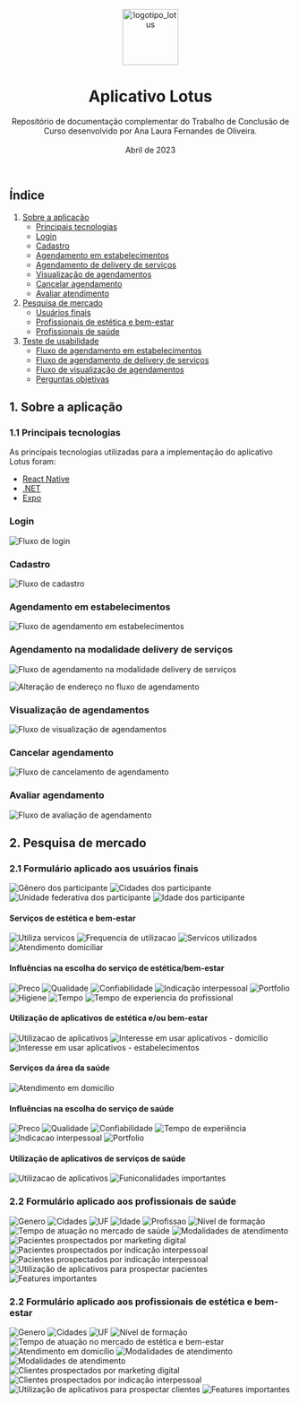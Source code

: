 <p align="center">
  <img src="resources\images\Aplicativo\logo.png" alt="logotipo_lotus" width="auto" height="100">
  <h1 align="center">Aplicativo Lotus</h1>
  <p align="center">
    Repositório de documentação complementar do Trabalho de Conclusão de Curso desenvolvido por Ana Laura Fernandes de Oliveira.
    <br /><br />
    Abril de 2023
  </p>
</p>

<br />

## Índice

1. [Sobre a aplicação](#sobre-a-aplicação)
    - [Principais tecnologias](#principais-tecnologias)
    - [Login](#login)
    - [Cadastro](#cadastro)
    - [Agendamento em estabelecimentos](#agendamento-estabelecimentos)
    - [Agendamento de delivery de serviços](#agendamento-personalizado)
    - [Visualização de agendamentos](#agenda)
    - [Cancelar agendamento](#cancelamento)
    - [Avaliar atendimento](#avaliação)
2. [Pesquisa de mercado](#pesquisa-mercado)
    - [Usuários finais](#usuarios)
    - [Profissionais de estética e bem-estar](#profissionais-estetica)
    - [Profissionais de saúde](#profissionais-saude)
3. [Teste de usabilidade](#teste-usabilidade)
    - [Fluxo de agendamento em estabelecimentos](#teste-agendamento-estabelecimentos)
    - [Fluxo de agendamento de delivery de serviços](#teste-agendamento-personalizado)
    - [Fluxo de visualização de agendamentos](#teste-visualização-de-agendamentos)
    - [Perguntas objetivas](#objetivas)


## 1. Sobre a aplicação
### 1.1 Principais tecnologias
As principais tecnologias utilizadas para a implementação do aplicativo Lotus foram:
- [React Native](https://reactnative.dev/)
- [.NET](https://dotnet.microsoft.com/pt-br/)
- [Expo](https://expo.dev/)

### Login
![Fluxo de login](https://github.com/analaurafernandes/lotus-documentation/blob/main/resources/images/Fluxos/login.png?raw=true)

### Cadastro
![Fluxo de cadastro](https://github.com/analaurafernandes/lotus-documentation/blob/main/resources/images/Fluxos/cadastro.png?raw=true)

### Agendamento em estabelecimentos 
![Fluxo de agendamento em estabelecimentos](https://github.com/analaurafernandes/lotus-documentation/blob/main/resources/images/Fluxos/agendamento_estabelecimento.png?raw=true)

### Agendamento na modalidade delivery de serviços
![Fluxo de agendamento na modalidade delivery de serviços](https://github.com/analaurafernandes/lotus-documentation/blob/main/resources/images/Fluxos/agendamento_delivery.png?raw=true)

![Alteração de endereço no fluxo de agendamento](https://github.com/analaurafernandes/lotus-documentation/blob/main/resources/images/Fluxos/alterar_endereco.png?raw=true)

### Visualização de agendamentos
![Fluxo de visualização de agendamentos](https://github.com/analaurafernandes/lotus-documentation/blob/main/resources/images/Fluxos/visualizar_agendamento.png?raw=true)

### Cancelar agendamento
![Fluxo de cancelamento de agendamento](https://github.com/analaurafernandes/lotus-documentation/blob/main/resources/images/Fluxos/cancelar.png?raw=true)

### Avaliar agendamento
![Fluxo de avaliação de agendamento](https://github.com/analaurafernandes/lotus-documentation/blob/main/resources/images/Fluxos/avaliacao.png?raw=true)

## 2. Pesquisa de mercado
### 2.1 Formulário aplicado aos usuários finais
![Gênero dos participante](https://github.com/analaurafernandes/lotus-documentation/blob/main/resources/images/Pesquisa_de_Mercado/Usuários/Estetica_e_bem-estar/genero.png?raw=true)
![Cidades dos participante](https://github.com/analaurafernandes/lotus-documentation/blob/main/resources/images/Pesquisa_de_Mercado/Usuários/Estetica_e_bem-estar/cidades.png?raw=true)
![Unidade federativa dos participante](https://github.com/analaurafernandes/lotus-documentation/blob/main/resources/images/Pesquisa_de_Mercado/Usuários/Estetica_e_bem-estar/uf.png?raw=true)
![Idade dos participante](https://github.com/analaurafernandes/lotus-documentation/blob/main/resources/images/Pesquisa_de_Mercado/Usuários/Estetica_e_bem-estar/idade.png?raw=true)

#### Serviços de estética e bem-estar
![Utiliza servicos](https://github.com/analaurafernandes/lotus-documentation/blob/main/resources/images/Pesquisa_de_Mercado/Usuários/Estetica_e_bem-estar/utiliza_servicos.png?raw=true)
![Frequencia de utilizacao](https://github.com/analaurafernandes/lotus-documentation/blob/main/resources/images/Pesquisa_de_Mercado/Usuários/Estetica_e_bem-estar/frequencia_utilizacao.png?raw=true)
![Servicos utilizados](https://github.com/analaurafernandes/lotus-documentation/blob/main/resources/images/Pesquisa_de_Mercado/Usuários/Estetica_e_bem-estar/servicos_utilizados.png?raw=true)
![Atendimento domiciliar](https://github.com/analaurafernandes/lotus-documentation/blob/main/resources/images/Pesquisa_de_Mercado/Usuários/Estetica_e_bem-estar/atendimento_domiciliar.png?raw=true)

#### Influências na escolha do serviço de estética/bem-estar
![Preco](https://github.com/analaurafernandes/lotus-documentation/blob/main/resources/images/Pesquisa_de_Mercado/Usuários/Estetica_e_bem-estar/preco.png?raw=true)
![Qualidade](https://github.com/analaurafernandes/lotus-documentation/blob/main/resources/images/Pesquisa_de_Mercado/Usuários/Estetica_e_bem-estar/qualidade.png?raw=true)
![Confiabilidade](https://github.com/analaurafernandes/lotus-documentation/blob/main/resources/images/Pesquisa_de_Mercado/Usuários/Estetica_e_bem-estar/confiabilidade.png?raw=true)
![Indicação interpessoal](https://github.com/analaurafernandes/lotus-documentation/blob/main/resources/images/Pesquisa_de_Mercado/Usuários/Estetica_e_bem-estar/indicacao.png?raw=true)
![Portfolio](https://github.com/analaurafernandes/lotus-documentation/blob/main/resources/images/Pesquisa_de_Mercado/Usuários/Estetica_e_bem-estar/portfolio.png?raw=true)
![Higiene](https://github.com/analaurafernandes/lotus-documentation/blob/main/resources/images/Pesquisa_de_Mercado/Usuários/Estetica_e_bem-estar/higiene.png?raw=true)
![Tempo](https://github.com/analaurafernandes/lotus-documentation/blob/main/resources/images/Pesquisa_de_Mercado/Usuários/Estetica_e_bem-estar/tempo.png?raw=true)
![Tempo de experiencia do profissional](https://github.com/analaurafernandes/lotus-documentation/blob/main/resources/images/Pesquisa_de_Mercado/Usuários/Estetica_e_bem-estar/experiencia.png?raw=true)


#### Utilização de aplicativos de estética e/ou bem-estar
![Utilizacao de aplicativos](https://github.com/analaurafernandes/lotus-documentation/blob/main/resources/images/Pesquisa_de_Mercado/Usuários/Estetica_e_bem-estar/utilizacao_aplicativo.png?raw=true)
![Interesse em usar aplicativos - domicilio](https://github.com/analaurafernandes/lotus-documentation/blob/main/resources/images/Pesquisa_de_Mercado/Usuários/Estetica_e_bem-estar/interesse.png?raw=true)
![Interesse em usar aplicativos - estabelecimentos](https://github.com/analaurafernandes/lotus-documentation/blob/main/resources/images/Pesquisa_de_Mercado/Usuários/Estetica_e_bem-estar/interesse02.png?raw=true)

#### Serviços da área da saúde
![Atendimento em domicílio](https://github.com/analaurafernandes/lotus-documentation/blob/main/resources/images/Pesquisa_de_Mercado/Usuários/Saúde/saude_domicilio.png?raw=true)

#### Influências na escolha do serviço de saúde
![Preco](https://github.com/analaurafernandes/lotus-documentation/blob/main/resources/images/Pesquisa_de_Mercado/Usuários/Saúde/preco.png?raw=true)
![Qualidade](https://github.com/analaurafernandes/lotus-documentation/blob/main/resources/images/Pesquisa_de_Mercado/Usuários/Saúde/qualidade.png?raw=true)
![Confiabilidade](https://github.com/analaurafernandes/lotus-documentation/blob/main/resources/images/Pesquisa_de_Mercado/Usuários/Saúde/confiabilidade.png?raw=true)
![Tempo de experiência](https://github.com/analaurafernandes/lotus-documentation/blob/main/resources/images/Pesquisa_de_Mercado/Usuários/Saúde/experiencia.png?raw=true)
![Indicacao interpessoal](https://github.com/analaurafernandes/lotus-documentation/blob/main/resources/images/Pesquisa_de_Mercado/Usuários/Saúde/indicacao.png?raw=true)
![Portfolio](https://github.com/analaurafernandes/lotus-documentation/blob/main/resources/images/Pesquisa_de_Mercado/Usuários/Saúde/portfolio.png?raw=true)

#### Utilização de aplicativos de serviços de saúde
![Utilizacao de aplicativos](https://github.com/analaurafernandes/lotus-documentation/blob/main/resources/images/Pesquisa_de_Mercado/Usuários/Saúde/utilizacao_aplicativo.png?raw=true)
![Funiconalidades importantes](https://github.com/analaurafernandes/lotus-documentation/blob/main/resources/images/Pesquisa_de_Mercado/Usuários/Saúde/funcionalidades_importantes.png?raw=true)


### 2.2 Formulário aplicado aos profissionais de saúde
![Genero](https://github.com/analaurafernandes/lotus-documentation/blob/main/resources/images/Pesquisa_de_Mercado/Profissionais_de_saúde/genero.png?raw=true)
![Cidades](https://github.com/analaurafernandes/lotus-documentation/blob/main/resources/images/Pesquisa_de_Mercado/Profissionais_de_saúde/cidades.png?raw=true)
![UF](https://github.com/analaurafernandes/lotus-documentation/blob/main/resources/images/Pesquisa_de_Mercado/Profissionais_de_saúde/uf.png?raw=true)
![Idade](https://github.com/analaurafernandes/lotus-documentation/blob/main/resources/images/Pesquisa_de_Mercado/Profissionais_de_saúde/idade.png?raw=true)
![Profissao](https://github.com/analaurafernandes/lotus-documentation/blob/main/resources/images/Pesquisa_de_Mercado/Profissionais_de_saúde/profissao.png?raw=true)
![Nível de formação](https://github.com/analaurafernandes/lotus-documentation/blob/main/resources/images/Pesquisa_de_Mercado/Profissionais_de_saúde/formacao.png?raw=true)
![Tempo de atuação no mercado de saúde](https://github.com/analaurafernandes/lotus-documentation/blob/main/resources/images/Pesquisa_de_Mercado/Profissionais_de_saúde/tempo_atuacao.png?raw=true)
![Modalidades de atendimento](https://github.com/analaurafernandes/lotus-documentation/blob/main/resources/images/Pesquisa_de_Mercado/Profissionais_de_saúde/modalidades.png?raw=true)
![Pacientes prospectados por marketing digital](https://github.com/analaurafernandes/lotus-documentation/blob/main/resources/images/Pesquisa_de_Mercado/Profissionais_de_saúde/pacientes_prospectados.png?raw=true)
![Pacientes prospectados por indicação interpessoal](https://github.com/analaurafernandes/lotus-documentation/blob/main/resources/images/Pesquisa_de_Mercado/Profissionais_de_saúde/pacientes_indicacao.png?raw=true)
![Pacientes prospectados por indicação interpessoal](https://github.com/analaurafernandes/lotus-documentation/blob/main/resources/images/Pesquisa_de_Mercado/Profissionais_de_saúde/pacientes_indicacao.png?raw=true)
![Utilização de aplicativos para prospectar pacientes](https://github.com/analaurafernandes/lotus-documentation/blob/main/resources/images/Pesquisa_de_Mercado/Profissionais_de_saúde/uso_aplicativo.png?raw=true)
![Features importantes](https://github.com/analaurafernandes/lotus-documentation/blob/main/resources/images/Pesquisa_de_Mercado/Profissionais_de_saúde/features_importantes.png?raw=true)


### 2.2 Formulário aplicado aos profissionais de estética e bem-estar
![Genero](https://github.com/analaurafernandes/lotus-documentation/blob/main/resources/images/Pesquisa_de_Mercado/Profissionais_de_estética_e_bem_estar/genero.png?raw=true)
![Cidades](https://github.com/analaurafernandes/lotus-documentation/blob/main/resources/images/Pesquisa_de_Mercado/Profissionais_de_estética_e_bem_estar/cidade.png?raw=true)
![UF](https://github.com/analaurafernandes/lotus-documentation/blob/main/resources/images/Pesquisa_de_Mercado/Profissionais_estética_e_bem_estar/uf.png?raw=true)
![Nível de formação](https://github.com/analaurafernandes/lotus-documentation/blob/main/resources/images/Pesquisa_de_Mercado/Profissionais_estética_e_bem_estar/formacao.png?raw=true)
![Tempo de atuação no mercado de estética e bem-estar](https://github.com/analaurafernandes/lotus-documentation/blob/main/resources/images/Pesquisa_de_Mercado/Profissionais_estética_e_bem_estar/tempo_atuacao.png?raw=true)
![Atendimento em domicílio](https://github.com/analaurafernandes/lotus-documentation/blob/main/resources/images/Pesquisa_de_Mercado/Profissionais_estética_e_bem_estar/atendimento_domicilio.PNG?raw=true)
![Modalidades de atendimento](https://github.com/analaurafernandes/lotus-documentation/blob/main/resources/images/Pesquisa_de_Mercado/Profissionais_estética_e_bem_estar/modalidade_trabalho.png?raw=true)
![Modalidades de atendimento](https://github.com/analaurafernandes/lotus-documentation/blob/main/resources/images/Pesquisa_de_Mercado/Profissionais_estética_e_bem_estar/tecnologias_utilizadas.png?raw=true)
![Clientes prospectados por marketing digital](https://github.com/analaurafernandes/lotus-documentation/blob/main/resources/images/Pesquisa_de_Mercado/Profissionais_estética_e_bem_estar/prospeccao_marketing.png?raw=true)
![Clientes prospectados por indicação interpessoal](https://github.com/analaurafernandes/lotus-documentation/blob/main/resources/images/Pesquisa_de_Mercado/Profissionais_estética_e_bem_estar/prospeccao_indicacao.png?raw=true)
![Utilização de aplicativos para prospectar clientes](https://github.com/analaurafernandes/lotus-documentation/blob/main/resources/images/Pesquisa_de_Mercado/Profissionais_estética_e_bem_estar/utilizacao_aplicativo.png?raw=true)
![Features importantes](https://github.com/analaurafernandes/lotus-documentation/blob/main/resources/images/Pesquisa_de_Mercado/Profissionais_estética_e_bem_estar/features_importantes.png?raw=true)